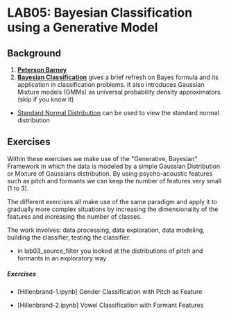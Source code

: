 # LAB05: Bayesian Classification using a Generative Model


## Background


1. **[Peterson Barney](https://compi1234.github.io/spchlab/Tutorials/PetersonBarney.html)**
2. **[Bayesian Classification](https://compi1234.github.io/spchlab/Tutorials/Bayes.md)**  gives a brief refresh on Bayes formula and its application in classification problems.   It also introduces Gaussian Mixture models (GMMs) as universal probability density approximators. (skip if you know it)

- [Standard Normal Distribution](StandardNormalDistribution.ipynb) can be used to view the standard normal distribution

## Exercises

Within these exercises we make use of the "Generative, Bayesian" Framework in which the data is modeled  by a simple Gaussian  Distribution or Mixture of Gaussians distribution.
By using psycho-acoustic features such as pitch and formants we can keep the number of features very small (1 to 3).

The different exercises all make use of the same paradigm and apply it to gradually more complex situations by increasing the dimensionality of the features and increasing the number of classes.

The work involves: data processing, data exploration, data modeling, building the classifier, testing the classifier.




- in lab03_source_filter  you looked at the distributions of pitch and formants in an exploratory way


##### Exercises

- [Hillenbrand-1.ipynb]   Gender Classification with Pitch as Feature

- [Hillenbrand-2.ipynb]   Vowel Classification with Formant Features


